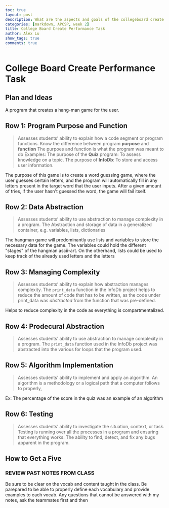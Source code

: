 ```yaml
---
toc: true
layout: post
description: What are the aspects and goals of the collegeboard create performance task?
categories: [markdown, APCSP, week 2]
title: College Board Create Performance Task
author: Alex Lu
show_tags: true
comments: true
---
```


# College Board Create Performance Task


## Plan and Ideas
A program that creates a hang-man game for the user.

## Row 1: Program Purpose and Function
> Assesses students’ ability to explain how a code segment or program functions.
Know the difference between program **purpose** and **function**
> The purpoes and function is what the program was meant to do
Examples: 
The purpose of the **Quiz** program: To assess knowledge on a topic.
The purpose of **InfoDb**:           To store and access user information.

The purpose of this game is to create a word guessing game, where the user guesses certain letters, and the program will automatically fill in any letters present in the target word that the user inputs. After a given amount of tries, if the user hasn't guessed the word, the game will fail itself.

## Row 2: Data Abstraction
> Assesses students’ ability to use abstraction to manage complexity in a program.
The Abstraction and storage of data in a generalized container, e.g. variables, lists, dictionaries

The hangman game will predominantly use lists and variables to store the necessary data for the game. The variables could hold the different "stages" of the hangman ascii-art. On the otherhand, lists could be used to keep track of the already used letters and the letters 

## Row 3: Managing Complexity
> Assesses students’ ability to explain how abstraction manages complexity.
The `print_data` function in the InfoDb project helps to reduce the amount of code that has to be written, as the code under print_data was *abstracted* from the function that was pre-defined.

Helps to reduce complexity in the code as everything is compartmentalized.

## Row 4: Prodecural Abstraction
> Assesses students’ ability to use abstraction to manage complexity in a program.
The `print_data` function used in the InfoDb project was abstracted into the various for loops that the program used.

## Row 5: Algorithm Implementation
> Assesses students’ ability to implement and apply an algorithm.
An algorithm is a methodology or a logical path that a computer follows to properly, 

Ex: The percentage of the score in the quiz was an example of an algorithm

## Row 6: Testing
> Assesses students’ ability to investigate the situation, context, or task.
Testing is running over all the processes in a program and ensuring that everything works. The ability to find, detect, and fix any bugs apparent in the program.


## How to Get a Five
### REVIEW PAST NOTES FROM CLASS
Be sure to be clear on the vocab and content taught in the class. Be parepared to be able to properly define each vocabulary and provide examples to each vocab. Any questions that cannot be answered with my notes, ask the teammates first and then